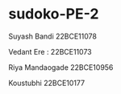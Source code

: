 # sudoko-PE-2
Suyash Bandi 22BCE11078

Vedant Ere : 22BCE11073

Riya Mandaogade 22BCE10956

Koustubhi 22BCE10177
